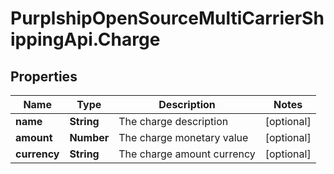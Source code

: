 # PurplshipOpenSourceMultiCarrierShippingApi.Charge

## Properties
Name | Type | Description | Notes
------------ | ------------- | ------------- | -------------
**name** | **String** | The charge description | [optional] 
**amount** | **Number** | The charge monetary value | [optional] 
**currency** | **String** | The charge amount currency | [optional] 
